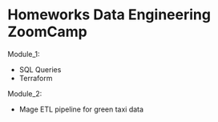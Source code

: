 # Homeworks Data Engineering ZoomCamp
Module_1:
- SQL Queries
- Terraform

Module_2:
- Mage ETL pipeline for green taxi data
  
